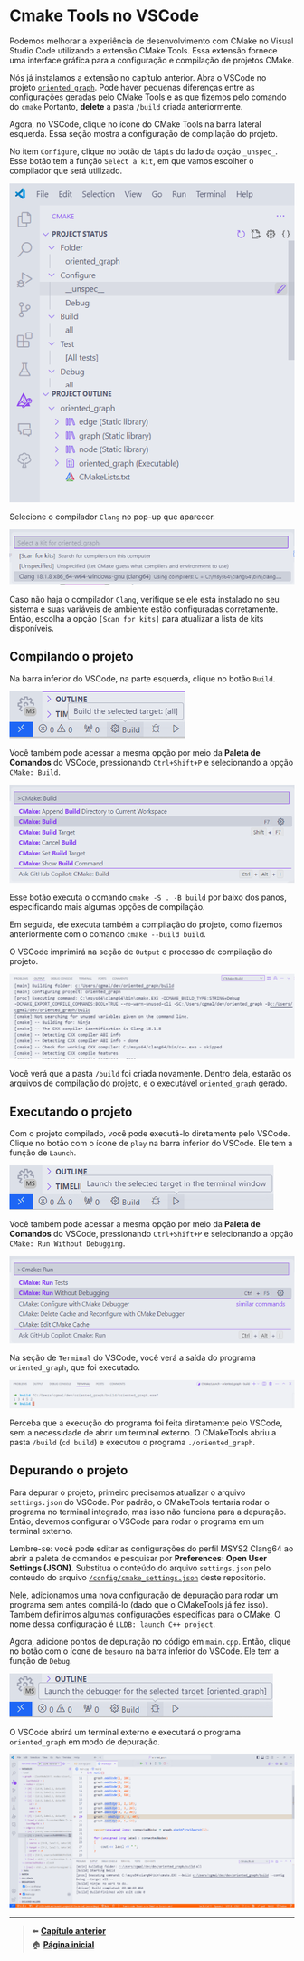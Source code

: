 # Cmake Tools no VSCode

Podemos melhorar a experiência de desenvolvimento com CMake no Visual Studio Code utilizando a extensão CMake Tools.
Essa extensão fornece uma interface gráfica para a configuração e compilação de projetos CMake.

Nós já instalamos a extensão no capítulo anterior.
Abra o VSCode no projeto [`oriented_graph`](/code/oriented_graph/).
Pode haver pequenas diferenças entre as configurações geradas pelo CMake Tools e as que fizemos pelo comando do `cmake`
Portanto, **delete** a pasta `/build` criada anteriormente.

Agora, no VSCode, clique no ícone do CMake Tools na barra lateral esquerda.
Essa seção mostra a configuração de compilação do projeto.

No item `Configure`, clique no botão de `lápis` do lado da opção `_unspec_`.
Esse botão tem a função `Select a kit`, em que vamos escolher o compilador que será utilizado.

![Barra lateral do Visual Studio Code, em que se encontra a seção CMake Tools, com a opção de configurar o projeto.](cmake_tools_configure.png)

Selecione o compilador `Clang` no pop-up que aparecer.

![Pop-up do Visual Studio Code, em que é solicitado escolher um kit de compilação.](/img/selecting_compiling_kit.png)

Caso não haja o compilador `Clang`, verifique se ele está instalado no seu sistema e suas variáveis de ambiente estão configuradas corretamente.
Então, escolha a opção `[Scan for kits]` para atualizar a lista de kits disponíveis.

## Compilando o projeto

Na barra inferior do VSCode, na parte esquerda, clique no botão `Build`.

![Parte inferior esquerda do VSCode, em que se encontram os botões de ação do CMakeTools, estando o de Build selecionado.](select_build.png)

Você também pode acessar a mesma opção por meio da **Paleta de Comandos** do VSCode, pressionando `Ctrl+Shift+P` e selecionando a opção `CMake: Build`.

![Paleta de Comandos do Visual Studio Code, em que se encontra a opção de Build do CMakeTools.](select_build_palette.png)

Esse botão executa o comando `cmake -S . -B build` por baixo dos panos, especificando mais algumas opções de compilação.

Em seguida, ele executa também a compilação do projeto, como fizemos anteriormente com o comando `cmake --build build`.

O VSCode imprimirá na seção de `Output` o processo de compilação do projeto.

![Seção Output do VSCode, em que se exibe a parte inicial da saída do script de compilação executado pelo CMakeTools.](output_build.png)

Você verá que a pasta `/build` foi criada novamente.
Dentro dela, estarão os arquivos de compilação do projeto, e o executável `oriented_graph` gerado.

## Executando o projeto

Com o projeto compilado, você pode executá-lo diretamente pelo VSCode.
Clique no botão com o ícone de `play` na barra inferior do VSCode.
Ele tem a função de `Launch`.

![Barra inferior do VSCode, em que se encontram os botões de ação do CMakeTools, estando o de Launch selecionado.](select_launch.png)

Você também pode acessar a mesma opção por meio da **Paleta de Comandos** do VSCode, pressionando `Ctrl+Shift+P` e selecionando a opção `CMake: Run Without Debugging`.

![Paleta de Comandos do Visual Studio Code, em que se encontra a opção de Run Without Debugging do CMakeTools.](select_launch_palette.png)

Na seção de `Terminal` do VSCode, você verá a saída do programa `oriented_graph`, que foi executado.

![Seção Terminal do VSCode, em que se exibe a saída do programa oriented_graph.](output_run.png)

Perceba que a execução do programa foi feita diretamente pelo VSCode, sem a necessidade de abrir um terminal externo.
O CMakeTools abriu a pasta `/build` (`cd build`) e executou o programa `./oriented_graph`.

## Depurando o projeto

Para depurar o projeto, primeiro precisamos atualizar o arquivo `settings.json` do VSCode.
Por padrão, o CMakeTools tentaria rodar o programa no terminal integrado, mas isso não funciona para a depuração.
Então, devemos configurar o VSCode para rodar o programa em um terminal externo.

Lembre-se: você pode editar as configurações do perfil MSYS2 Clang64 ao abrir a paleta de comandos e pesquisar por **Preferences: Open User Settings (JSON)**.
Substitua o conteúdo do arquivo `settings.json` pelo conteúdo do arquivo [`/config/cmake_settings.json`](/config/cmake_settings.json) deste repositório.

Nele, adicionamos uma nova configuração de depuração para rodar um programa sem antes compilá-lo (dado que o CMakeTools já fez isso).
Também definimos algumas configurações específicas para o CMake.
O nome dessa configuração é `LLDB: launch C++ project`.

Agora, adicione pontos de depuração no código em `main.cpp`.
Então, clique no botão com o ícone de `besouro` na barra inferior do VSCode.
Ele tem a função de `Debug`.

![Barra inferior do VSCode, em que se encontram os botões de ação do CMakeTools, estando o de Debug selecionado.](select_debug.png)

O VSCode abrirá um terminal externo e executará o programa `oriented_graph` em modo de depuração.

![Visualização de depuração sendo feita no Visual Studio Code.](debugging_cmake_in_vscode.png)

---

> ⬅️ [**Capítulo anterior**](/chapters/cmake/text.md)\
> 🏠 [**Página inicial**](/README.md)
